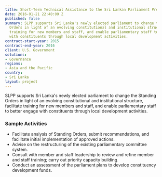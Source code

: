 ```yaml
---
title: Short-Term Technical Assistance to the Sri Lankan Parliament Project (SLPP)
date: 2016-01-21 22:40:00 Z
published: false
summary: SLPP supports Sri Lanka's newly elected parliament to change the Standing
  Orders in light of an evolving constitutional and institutional structure, facilitate
  training for new members and staff, and enable parliamentary staff to better engage
  with constituents through local development activities.
contract-start-year: 2015
contract-end-year: 2016
client: U.S. Government
solutions:
- Governance
regions:
- Asia and the Pacific
country:
- Sri Lanka
layout: project
---
```


 SLPP supports Sri Lanka's newly elected parliament to change the Standing Orders in light of an evolving constitutional and institutional structure, facilitate training for new members and staff, and enable parliamentary staff to better engage with constituents through local development activities.

###  Sample Activities

* Facilitate analysis of Standing Orders, submit recommendations, and facilitate initial implementation of approved actions.
* Advise on the restructuring of the existing parliamentary committee system.
* Consult with member and staff leadership to review and refine member and staff training; carry out priority capacity building.
* Conduct an assessment of the parliament plans to develop constituency development funds.
